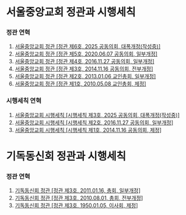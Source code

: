 # 서울중앙교회 정관과 시행세칙

### 정관 연혁

1. [서울중앙교회 정관 [정관 제6호, 2025 공동의회, 대폭개정(작성중)]](./서울중앙교회/2025/서울중앙교회%20정관-2025.md)
2. [서울중앙교회 정관 [정관 제5호, 2020.06.07 공동의회, 일부개정]](./서울중앙교회/2020/서울중앙교회%20정관-2020.06.07.md)
3. [서울중앙교회 정관 [정관 제4호, 2016.11.27 공동의회, 일부개정]](./서울중앙교회/2016/서울중앙교회%20정관-2016.11.27.md)
4. [서울중앙교회 정관 [정관 제3호, 2014.11.16 공동의회, 전부개정]](./서울중앙교회/2014/서울중앙교회%20정관-2014.11.16.md)
5. [서울중앙교회 정관 [정관 제2호, 2013.01.06 교인총회, 일부개정]](./서울중앙교회/2013/서울중앙교회%20정관-2013.01.06.md)
6. [서울중앙교회 정관 [정관 제1호, 2010.05.08 교인총회, 제정]](./서울중앙교회/2010/서울중앙교회%20정관-2010.05.08.md)

### 시행세칙 연혁

1. [서울중앙교회 시행세칙 [시행세칙 제3호, 2025 공동의회, 대폭개정(작성중)]](./서울중앙교회/2025/서울중앙교회%20시행세칙-2025.md)
2. [서울중앙교회 시행세칙 [시행세칙 제2호, 2016.11.27 공동의회, 일부개정]](./서울중앙교회/2016/서울중앙교회%20시행세칙-2016.11.27.md)
3. [서울중앙교회 시행세칙 [시행세칙 제1호, 2014.11.16 공동의회, 제정]](./서울중앙교회/2014/서울중앙교회%20시행세칙-2014.11.16.md)

# 기독동신회 정관과 시행세칙

### 정관 연혁

1. [기독동신회 정관 [정관 제3호, 2011.01.16, 총회, 일부개정]](./기독동신회/2011/기독동신회%20정관-2011.01.16.md)
2. [기독동신회 정관 [정관 제3호, 2010.08.01, 총회, 전부개정]](./기독동신회/2010/기독동신회%20정관-2010.08.01.md)
3. [기독동신회 정관 [정관 제3호, 1950.01.05, 이사회, 제정]](./기독동신회/1950/기독동신회%20정관-1950.01.05.md)
   